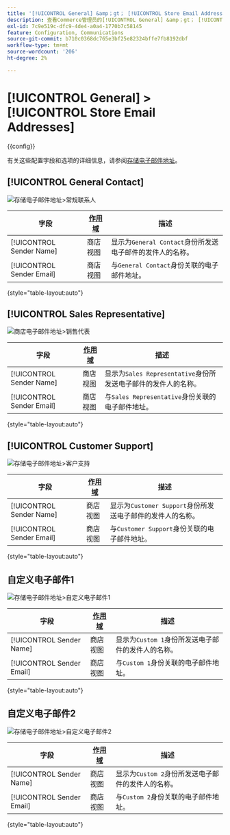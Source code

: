 ```yaml
---
title: '[!UICONTROL General] &amp；gt； [!UICONTROL Store Email Addresses]'
description: 查看Commerce管理员的[!UICONTROL General] &amp；gt； [!UICONTROL Store Email Addresses]页面上的配置设置。
exl-id: 7c9e519c-dfc9-4de4-a0a4-1770b7c58145
feature: Configuration, Communications
source-git-commit: b710c0368dc765e3bf25e82324bffe7fb8192dbf
workflow-type: tm+mt
source-wordcount: '206'
ht-degree: 2%

---
```


# [!UICONTROL General] > [!UICONTROL Store Email Addresses]

{{config}}

有关这些配置字段和选项的详细信息，请参阅[存储电子邮件地址](../../getting-started/store-details.md#store-email-addresses)。

## [!UICONTROL General Contact]

![存储电子邮件地址>常规联系人](./assets/store-email-addresses-general-contact.png)<!-- zoom -->

| 字段 | [作用域](../../getting-started/websites-stores-views.md#scope-settings) | 描述 |
|--- |--- |--- |
| [!UICONTROL Sender Name] | 商店视图 | 显示为`General Contact`身份所发送电子邮件的发件人的名称。 |
| [!UICONTROL Sender Email] | 商店视图 | 与`General Contact`身份关联的电子邮件地址。 |

{style="table-layout:auto"}

## [!UICONTROL Sales Representative]

![商店电子邮件地址>销售代表](./assets/store-email-addresses-sales-rep.png)<!-- zoom -->

| 字段 | [作用域](../../getting-started/websites-stores-views.md#scope-settings) | 描述 |
|--- |--- |--- |
| [!UICONTROL Sender Name] | 商店视图 | 显示为`Sales Representative`身份所发送电子邮件的发件人的名称。 |
| [!UICONTROL Sender Email] | 商店视图 | 与`Sales Representative`身份关联的电子邮件地址。 |

{style="table-layout:auto"}

## [!UICONTROL Customer Support]

![存储电子邮件地址>客户支持](./assets/store-email-addresses-customer-support.png)<!-- zoom -->

| 字段 | [作用域](../../getting-started/websites-stores-views.md#scope-settings) | 描述 |
|--- |--- |--- |
| [!UICONTROL Sender Name] | 商店视图 | 显示为`Customer Support`身份所发送电子邮件的发件人的名称。 |
| [!UICONTROL Sender Email] | 商店视图 | 与`Customer Support`身份关联的电子邮件地址。 |

{style="table-layout:auto"}

## 自定义电子邮件1

![存储电子邮件地址>自定义电子邮件1](./assets/store-email-addresses-custom-email1.png)<!-- zoom -->

| 字段 | [作用域](../../getting-started/websites-stores-views.md#scope-settings) | 描述 |
|--- |--- |--- |
| [!UICONTROL Sender Name] | 商店视图 | 显示为`Custom 1`身份所发送电子邮件的发件人的名称。 |
| [!UICONTROL Sender Email] | 商店视图 | 与`Custom 1`身份关联的电子邮件地址。 |

{style="table-layout:auto"}

## 自定义电子邮件2

![存储电子邮件地址>自定义电子邮件2](./assets/store-email-addresses-custom-email1.png)<!-- zoom -->

| 字段 | [作用域](../../getting-started/websites-stores-views.md#scope-settings) | 描述 |
|--- |--- |--- |
| [!UICONTROL Sender Name] | 商店视图 | 显示为`Custom 2`身份所发送电子邮件的发件人的名称。 |
| [!UICONTROL Sender Email] | 商店视图 | 与`Custom 2`身份关联的电子邮件地址。 |

{style="table-layout:auto"}
